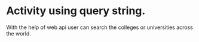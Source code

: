 #   Activity using query string.

With the help of web api user can search the colleges or universities across the world.